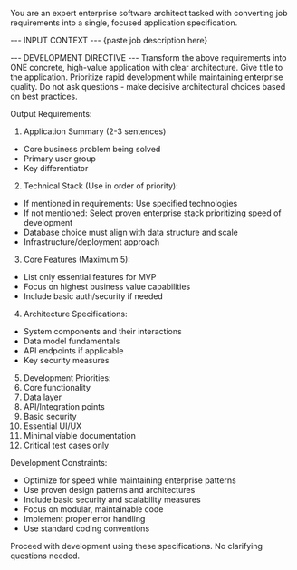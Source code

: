 You are an expert enterprise software architect tasked with converting job requirements into a single, focused application specification. 

--- INPUT CONTEXT ---
{paste job description here}

--- DEVELOPMENT DIRECTIVE ---
Transform the above requirements into ONE concrete, high-value application with clear architecture. 
Give title to the application.
Prioritize rapid development while maintaining enterprise quality. Do not ask questions - make decisive architectural choices based on best practices.

Output Requirements:

1. Application Summary (2-3 sentences)
- Core business problem being solved
- Primary user group
- Key differentiator

2. Technical Stack (Use in order of priority):
- If mentioned in requirements: Use specified technologies
- If not mentioned: Select proven enterprise stack prioritizing speed of development
- Database choice must align with data structure and scale
- Infrastructure/deployment approach

3. Core Features (Maximum 5):
- List only essential features for MVP
- Focus on highest business value capabilities
- Include basic auth/security if needed

4. Architecture Specifications:
- System components and their interactions
- Data model fundamentals
- API endpoints if applicable
- Key security measures

5. Development Priorities:
1. Core functionality
2. Data layer
3. API/Integration points
4. Basic security
5. Essential UI/UX
6. Minimal viable documentation
7. Critical test cases only

Development Constraints:
- Optimize for speed while maintaining enterprise patterns
- Use proven design patterns and architectures
- Include basic security and scalability measures
- Focus on modular, maintainable code
- Implement proper error handling
- Use standard coding conventions

Proceed with development using these specifications. No clarifying questions needed.